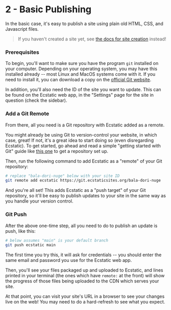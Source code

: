 # 2 - Basic Publishing

In the basic case, it's easy to publish a site using plain old HTML, CSS, and Javascript files.

> If you haven't created a site yet, see [the docs for site creation](./creating.md) instead!

### Prerequisites

To begin, you'll want to make sure you have the program `git` installed on your computer. Depending on your operating system, you may have this installed already -- most Linux and MacOS systems come with it. If you need to install it, you can download a copy on the [official Git website](https://git-scm.com/downloads).

In addition, you'll also need the ID of the site you want to update. This can be found on the Ecstatic web app, in the "Settings" page for the site in question (check the sidebar).

### Add a Git Remote

From there, all you need is a Git repository with Ecstatic added as a remote.

You might already be using Git to version-control your website, in which case, great! If not, it's a great idea to start doing so (even disregarding Ecstatic). To get started, go ahead and read a simple "getting started with Git" guide like [this one](https://www.garyrobinson.net/2014/10/git-in-two-minutes-for-a-solo-developer.html) to get a repository set up.

Then, run the following command to add Ecstatic as a "remote" of your Git repository:

```sh
# replace "bala-dori-nuge" below with your site ID
git remote add ecstatic https://git.ecstaticsites.org/bala-dori-nuge
```

And you're all set! This adds Ecstatic as a "push target" of your Git repository, so it'll be easy to publish updates to your site in the same way as you handle your version control.

### Git Push

After the above one-time step, all you need to do to publish an update is push, like this:

```sh
# below assumes "main" is your default branch
git push ecstatic main
```

The first time you try this, it will ask for credentials -- you should enter the same email and password you use for the Ecstatic web app.

Then, you'll see your files packaged up and uploaded to Ecstatic, and lines printed in your terminal (the ones which have `remote:` at the front) will show the progress of those files being uploaded to the CDN which serves your site.

At that point, you can visit your site's URL in a browser to see your changes live on the web! You may need to do a hard-refresh to see what you expect.
